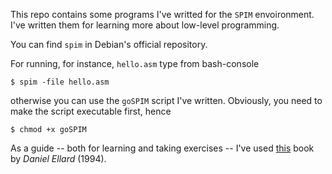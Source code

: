 This repo contains some programs I've writted for the `SPIM`
envoironment. I've written them for learning more about
low-level programming.

You can find `spim` in Debian's official repository.

For running, for instance, `hello.asm` type from bash-console

    $ spim -file hello.asm

otherwise you can use the `goSPIM` script I've written. Obviously, you
need to make the script executable first, hence

    $ chmod +x goSPIM
    
As a guide -- both for learning and taking exercises -- I've
used [this](http://ellard.org/dan/www/Courses/cs50-asm.pdf) book by
_Daniel Ellard_ (1994).
